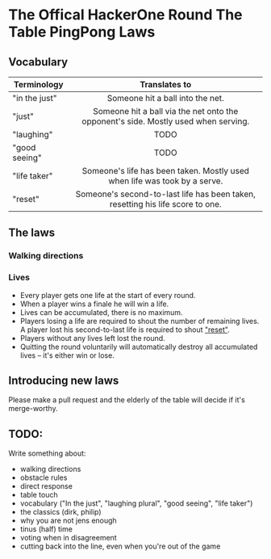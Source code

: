 # The Offical HackerOne Round The Table PingPong Laws

## Vocabulary
| Terminology   | Translates to |
| ------------- |:-------------: |
| "in the just" | Someone hit a ball into the net. |
| "just"        | Someone hit a ball via the net onto the opponent's side. Mostly used when serving. |
| "laughing"    | TODO |
| "good seeing" | TODO |
| "life taker"  | Someone's life has been taken. Mostly used when life was took by a serve. |
| "reset"       | Someone's second-to-last life has been taken, resetting his life score to one. |

## The laws

### Walking directions

### Lives
- Every player gets one life at the start of every round.
- When a player wins a finale he will win a life.
- Lives can be accumulated, there is no maximum.
- Players losing a life are required to shout the number of remaining lives. A player lost his second-to-last life is required to shout ["reset"](#vocabulary).
- Players without any lives left lost the round.
- Quitting the round voluntarily will automatically destroy all accumulated lives – it's either win or lose.

## Introducing new laws
Please make a pull request and the elderly of the table will decide if it's merge-worthy.

## TODO:

Write something about:
- walking directions
- obstacle rules
- direct response
- table touch
- vocabulary ("In the just", "laughing plural", "good seeing", "life taker")
- the classics (dirk, philip)
- why you are not jens enough
- tinus (half) time
- voting when in disagreement
- cutting back into the line, even when you're out of the game
